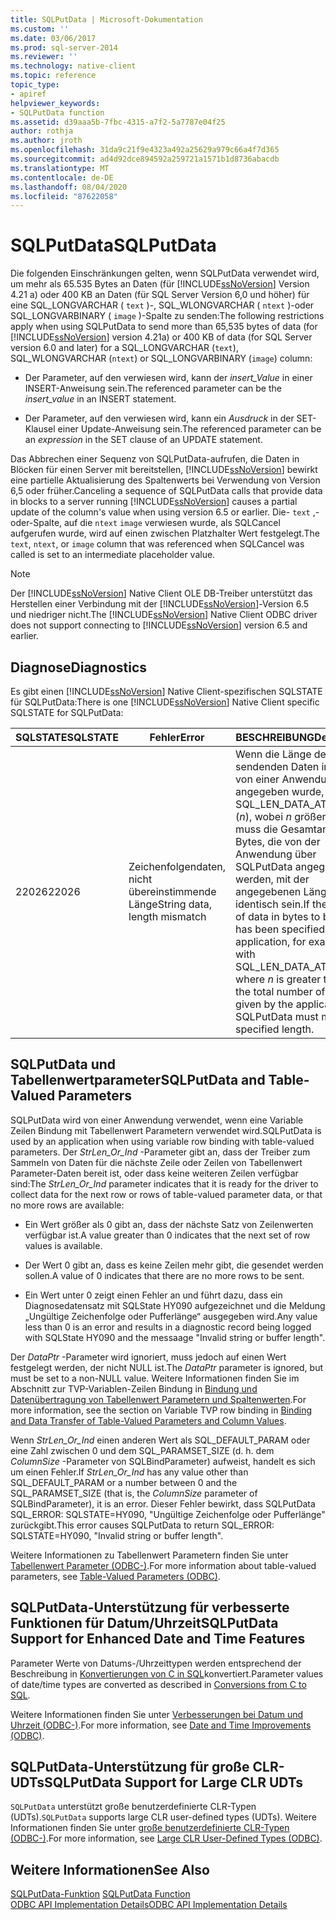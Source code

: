 ```yaml
---
title: SQLPutData | Microsoft-Dokumentation
ms.custom: ''
ms.date: 03/06/2017
ms.prod: sql-server-2014
ms.reviewer: ''
ms.technology: native-client
ms.topic: reference
topic_type:
- apiref
helpviewer_keywords:
- SQLPutData function
ms.assetid: d39aaa5b-7fbc-4315-a7f2-5a7787e04f25
author: rothja
ms.author: jroth
ms.openlocfilehash: 31da9c21f9e4323a492a25629a979c66a4f7d365
ms.sourcegitcommit: ad4d92dce894592a259721a1571b1d8736abacdb
ms.translationtype: MT
ms.contentlocale: de-DE
ms.lasthandoff: 08/04/2020
ms.locfileid: "87622058"
---
```

# <a name="sqlputdata"></a><span data-ttu-id="a92d7-102">SQLPutData</span><span class="sxs-lookup"><span data-stu-id="a92d7-102">SQLPutData</span></span>
  <span data-ttu-id="a92d7-103">Die folgenden Einschränkungen gelten, wenn SQLPutData verwendet wird, um mehr als 65.535 Bytes an Daten (für [!INCLUDE[ssNoVersion](../../includes/ssnoversion-md.md)] Version 4.21 a) oder 400 KB an Daten (für SQL Server Version 6,0 und höher) für eine SQL_LONGVARCHAR ( `text` )-, SQL_WLONGVARCHAR ( `ntext` )-oder SQL_LONGVARBINARY ( `image` )-Spalte zu senden:</span><span class="sxs-lookup"><span data-stu-id="a92d7-103">The following restrictions apply when using SQLPutData to send more than 65,535 bytes of data (for [!INCLUDE[ssNoVersion](../../includes/ssnoversion-md.md)] version 4.21a) or 400 KB of data (for SQL Server version 6.0 and later) for a SQL_LONGVARCHAR (`text`), SQL_WLONGVARCHAR (`ntext`) or SQL_LONGVARBINARY (`image`) column:</span></span>  
  
-   <span data-ttu-id="a92d7-104">Der Parameter, auf den verwiesen wird, kann der *insert_Value* in einer INSERT-Anweisung sein.</span><span class="sxs-lookup"><span data-stu-id="a92d7-104">The referenced parameter can be the *insert_value* in an INSERT statement.</span></span>  
  
-   <span data-ttu-id="a92d7-105">Der Parameter, auf den verwiesen wird, kann ein *Ausdruck* in der SET-Klausel einer Update-Anweisung sein.</span><span class="sxs-lookup"><span data-stu-id="a92d7-105">The referenced parameter can be an *expression* in the SET clause of an UPDATE statement.</span></span>  
  
 <span data-ttu-id="a92d7-106">Das Abbrechen einer Sequenz von SQLPutData-aufrufen, die Daten in Blöcken für einen Server mit bereitstellen, [!INCLUDE[ssNoVersion](../../includes/ssnoversion-md.md)] bewirkt eine partielle Aktualisierung des Spaltenwerts bei Verwendung von Version 6,5 oder früher.</span><span class="sxs-lookup"><span data-stu-id="a92d7-106">Canceling a sequence of SQLPutData calls that provide data in blocks to a server running [!INCLUDE[ssNoVersion](../../includes/ssnoversion-md.md)] causes a partial update of the column's value when using version 6.5 or earlier.</span></span> <span data-ttu-id="a92d7-107">Die- `text` ,-oder-Spalte, auf die `ntext` `image` verwiesen wurde, als SQLCancel aufgerufen wurde, wird auf einen zwischen Platzhalter Wert festgelegt.</span><span class="sxs-lookup"><span data-stu-id="a92d7-107">The `text`, `ntext`, or `image` column that was referenced when SQLCancel was called is set to an intermediate placeholder value.</span></span>  
  
> [!NOTE]  
>  <span data-ttu-id="a92d7-108">Der [!INCLUDE[ssNoVersion](../../includes/ssnoversion-md.md)] Native Client OLE DB-Treiber unterstützt das Herstellen einer Verbindung mit der [!INCLUDE[ssNoVersion](../../includes/ssnoversion-md.md)]-Version 6.5 und niedriger nicht.</span><span class="sxs-lookup"><span data-stu-id="a92d7-108">The [!INCLUDE[ssNoVersion](../../includes/ssnoversion-md.md)] Native Client ODBC driver does not support connecting to [!INCLUDE[ssNoVersion](../../includes/ssnoversion-md.md)] version 6.5 and earlier.</span></span>  
  
## <a name="diagnostics"></a><span data-ttu-id="a92d7-109">Diagnose</span><span class="sxs-lookup"><span data-stu-id="a92d7-109">Diagnostics</span></span>  
 <span data-ttu-id="a92d7-110">Es gibt einen [!INCLUDE[ssNoVersion](../../includes/ssnoversion-md.md)] Native Client-spezifischen SQLSTATE für SQLPutData:</span><span class="sxs-lookup"><span data-stu-id="a92d7-110">There is one [!INCLUDE[ssNoVersion](../../includes/ssnoversion-md.md)] Native Client specific SQLSTATE for SQLPutData:</span></span>  
  
|<span data-ttu-id="a92d7-111">SQLSTATE</span><span class="sxs-lookup"><span data-stu-id="a92d7-111">SQLSTATE</span></span>|<span data-ttu-id="a92d7-112">Fehler</span><span class="sxs-lookup"><span data-stu-id="a92d7-112">Error</span></span>|<span data-ttu-id="a92d7-113">BESCHREIBUNG</span><span class="sxs-lookup"><span data-stu-id="a92d7-113">Description</span></span>|  
|--------------|-----------|-----------------|  
|<span data-ttu-id="a92d7-114">22026</span><span class="sxs-lookup"><span data-stu-id="a92d7-114">22026</span></span>|<span data-ttu-id="a92d7-115">Zeichenfolgendaten, nicht übereinstimmende Länge</span><span class="sxs-lookup"><span data-stu-id="a92d7-115">String data, length mismatch</span></span>|<span data-ttu-id="a92d7-116">Wenn die Länge der zu sendenden Daten in Bytes von einer Anwendung angegeben wurde, z. b. mit SQL_LEN_DATA_AT_EXEC (*n*), wobei *n* größer als 0 ist, muss die Gesamtanzahl der Bytes, die von der Anwendung über SQLPutData angegeben werden, mit der angegebenen Länge identisch sein.</span><span class="sxs-lookup"><span data-stu-id="a92d7-116">If the length of data in bytes to be sent has been specified by an application, for example, with SQL_LEN_DATA_AT_EXEC(*n*) where *n* is greater than 0, the total number of bytes given by the application via SQLPutData must match the specified length.</span></span>|  
  
## <a name="sqlputdata-and-table-valued-parameters"></a><span data-ttu-id="a92d7-117">SQLPutData und Tabellenwertparameter</span><span class="sxs-lookup"><span data-stu-id="a92d7-117">SQLPutData and Table-Valued Parameters</span></span>  
 <span data-ttu-id="a92d7-118">SQLPutData wird von einer Anwendung verwendet, wenn eine Variable Zeilen Bindung mit Tabellenwert Parametern verwendet wird.</span><span class="sxs-lookup"><span data-stu-id="a92d7-118">SQLPutData is used by an application when using variable row binding with table-valued parameters.</span></span> <span data-ttu-id="a92d7-119">Der *StrLen_Or_Ind* -Parameter gibt an, dass der Treiber zum Sammeln von Daten für die nächste Zeile oder Zeilen von Tabellenwert Parameter-Daten bereit ist, oder dass keine weiteren Zeilen verfügbar sind:</span><span class="sxs-lookup"><span data-stu-id="a92d7-119">The *StrLen_Or_Ind* parameter indicates that it is ready for the driver to collect data for the next row or rows of table-valued parameter data, or that no more rows are available:</span></span>  
  
-   <span data-ttu-id="a92d7-120">Ein Wert größer als 0 gibt an, dass der nächste Satz von Zeilenwerten verfügbar ist.</span><span class="sxs-lookup"><span data-stu-id="a92d7-120">A value greater than 0 indicates that the next set of row values is available.</span></span>  
  
-   <span data-ttu-id="a92d7-121">Der Wert 0 gibt an, dass es keine Zeilen mehr gibt, die gesendet werden sollen.</span><span class="sxs-lookup"><span data-stu-id="a92d7-121">A value of 0 indicates that there are no more rows to be sent.</span></span>  
  
-   <span data-ttu-id="a92d7-122">Ein Wert unter 0 zeigt einen Fehler an und führt dazu, dass ein Diagnosedatensatz mit SQLState HY090 aufgezeichnet und die Meldung „Ungültige Zeichenfolge oder Pufferlänge“ ausgegeben wird.</span><span class="sxs-lookup"><span data-stu-id="a92d7-122">Any value less than 0 is an error and results in a diagnostic record being logged with SQLState HY090 and the messaage "Invalid string or buffer length".</span></span>  
  
 <span data-ttu-id="a92d7-123">Der *DataPtr* -Parameter wird ignoriert, muss jedoch auf einen Wert festgelegt werden, der nicht NULL ist.</span><span class="sxs-lookup"><span data-stu-id="a92d7-123">The *DataPtr* parameter is ignored, but must be set to a non-NULL value.</span></span> <span data-ttu-id="a92d7-124">Weitere Informationen finden Sie im Abschnitt zur TVP-Variablen-Zeilen Bindung in [Bindung und Datenübertragung von Tabellenwert Parametern und Spaltenwerten](../native-client-odbc-table-valued-parameters/binding-and-data-transfer-of-table-valued-parameters-and-column-values.md).</span><span class="sxs-lookup"><span data-stu-id="a92d7-124">For more information, see the section on Variable TVP row binding in [Binding and Data Transfer of Table-Valued Parameters and Column Values](../native-client-odbc-table-valued-parameters/binding-and-data-transfer-of-table-valued-parameters-and-column-values.md).</span></span>  
  
 <span data-ttu-id="a92d7-125">Wenn *StrLen_Or_Ind* einen anderen Wert als SQL_DEFAULT_PARAM oder eine Zahl zwischen 0 und dem SQL_PARAMSET_SIZE (d. h. dem *ColumnSize* -Parameter von SQLBindParameter) aufweist, handelt es sich um einen Fehler.</span><span class="sxs-lookup"><span data-stu-id="a92d7-125">If *StrLen_Or_Ind* has any value other than SQL_DEFAULT_PARAM or a number between 0 and the SQL_PARAMSET_SIZE (that is, the *ColumnSize* parameter of SQLBindParameter), it is an error.</span></span> <span data-ttu-id="a92d7-126">Dieser Fehler bewirkt, dass SQLPutData SQL_ERROR: SQLSTATE=HY090, "Ungültige Zeichenfolge oder Pufferlänge" zurückgibt.</span><span class="sxs-lookup"><span data-stu-id="a92d7-126">This error causes SQLPutData to return SQL_ERROR: SQLSTATE=HY090, "Invalid string or buffer length".</span></span>  
  
 <span data-ttu-id="a92d7-127">Weitere Informationen zu Tabellenwert Parametern finden Sie unter [Tabellenwert Parameter &#40;ODBC-&#41;](../native-client-odbc-table-valued-parameters/table-valued-parameters-odbc.md).</span><span class="sxs-lookup"><span data-stu-id="a92d7-127">For more information about table-valued parameters, see [Table-Valued Parameters &#40;ODBC&#41;](../native-client-odbc-table-valued-parameters/table-valued-parameters-odbc.md).</span></span>  
  
## <a name="sqlputdata-support-for-enhanced-date-and-time-features"></a><span data-ttu-id="a92d7-128">SQLPutData-Unterstützung für verbesserte Funktionen für Datum/Uhrzeit</span><span class="sxs-lookup"><span data-stu-id="a92d7-128">SQLPutData Support for Enhanced Date and Time Features</span></span>  
 <span data-ttu-id="a92d7-129">Parameter Werte von Datums-/Uhrzeittypen werden entsprechend der Beschreibung in [Konvertierungen von C in SQL](../native-client-odbc-date-time/datetime-data-type-conversions-from-c-to-sql.md)konvertiert.</span><span class="sxs-lookup"><span data-stu-id="a92d7-129">Parameter values of date/time types are converted as described in [Conversions from C to SQL](../native-client-odbc-date-time/datetime-data-type-conversions-from-c-to-sql.md).</span></span>  
  
 <span data-ttu-id="a92d7-130">Weitere Informationen finden Sie unter [Verbesserungen bei Datum und Uhrzeit &#40;ODBC-&#41;](../native-client-odbc-date-time/date-and-time-improvements-odbc.md).</span><span class="sxs-lookup"><span data-stu-id="a92d7-130">For more information, see [Date and Time Improvements &#40;ODBC&#41;](../native-client-odbc-date-time/date-and-time-improvements-odbc.md).</span></span>  
  
## <a name="sqlputdata-support-for-large-clr-udts"></a><span data-ttu-id="a92d7-131">SQLPutData-Unterstützung für große CLR-UDTs</span><span class="sxs-lookup"><span data-stu-id="a92d7-131">SQLPutData Support for Large CLR UDTs</span></span>  
 <span data-ttu-id="a92d7-132">`SQLPutData` unterstützt große benutzerdefinierte CLR-Typen (UDTs).</span><span class="sxs-lookup"><span data-stu-id="a92d7-132">`SQLPutData` supports large CLR user-defined types (UDTs).</span></span> <span data-ttu-id="a92d7-133">Weitere Informationen finden Sie unter [große benutzerdefinierte CLR-Typen &#40;ODBC-&#41;](../native-client/odbc/large-clr-user-defined-types-odbc.md).</span><span class="sxs-lookup"><span data-stu-id="a92d7-133">For more information, see [Large CLR User-Defined Types &#40;ODBC&#41;](../native-client/odbc/large-clr-user-defined-types-odbc.md).</span></span>  
  
## <a name="see-also"></a><span data-ttu-id="a92d7-134">Weitere Informationen</span><span class="sxs-lookup"><span data-stu-id="a92d7-134">See Also</span></span>  
 <span data-ttu-id="a92d7-135">[SQLPutData-Funktion](https://go.microsoft.com/fwlink/?LinkId=59365) </span><span class="sxs-lookup"><span data-stu-id="a92d7-135">[SQLPutData Function](https://go.microsoft.com/fwlink/?LinkId=59365) </span></span>  
 [<span data-ttu-id="a92d7-136">ODBC API Implementation Details</span><span class="sxs-lookup"><span data-stu-id="a92d7-136">ODBC API Implementation Details</span></span>](odbc-api-implementation-details.md)  
  
  
